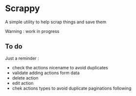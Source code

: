 Scrappy
=======

A simple utility to help scrap things and save them


Warning : work in progress

## To do

Just a reminder :

- check the actions nicename to avoid duplicates
- validate adding actions form data
- delete action
- edit action
- chek actions types to avoid duplicate paginations following



